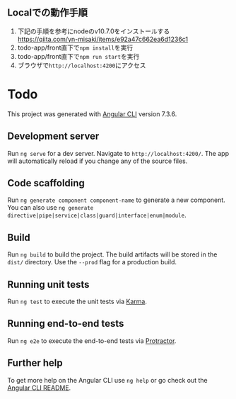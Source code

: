 ## Localでの動作手順

1. 下記の手順を参考にnodeのv10.7.0をインストールする  
    https://qiita.com/yn-misaki/items/e92a47c662ea6d1236c1
1. todo-app/front直下で`npm install`を実行
1. todo-app/front直下で`npm run start`を実行
1. ブラウザで`http://localhost:4200`にアクセス



# Todo

This project was generated with [Angular CLI](https://github.com/angular/angular-cli) version 7.3.6.

## Development server

Run `ng serve` for a dev server. Navigate to `http://localhost:4200/`. The app will automatically reload if you change any of the source files.

## Code scaffolding

Run `ng generate component component-name` to generate a new component. You can also use `ng generate directive|pipe|service|class|guard|interface|enum|module`.

## Build

Run `ng build` to build the project. The build artifacts will be stored in the `dist/` directory. Use the `--prod` flag for a production build.

## Running unit tests

Run `ng test` to execute the unit tests via [Karma](https://karma-runner.github.io).

## Running end-to-end tests

Run `ng e2e` to execute the end-to-end tests via [Protractor](http://www.protractortest.org/).

## Further help

To get more help on the Angular CLI use `ng help` or go check out the [Angular CLI README](https://github.com/angular/angular-cli/blob/master/README.md).
